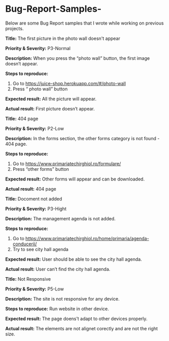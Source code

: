 # Bug-Report-Samples-
Below are some Bug Report samples that I wrote while working on previous projects.

**Title:**
The first picture in the photo wall doesn't appear

**Priority & Severity:**
P3-Normal

**Description:**
When you press the “photo wall” button, the first image doesn’t appear.

**Steps to reproduce:**
1. Go to https://juice-shop.herokuapp.com/#/photo-wall
2. Press “ photo wall” button

**Expected result:** 
All the picture will appear.

**Actual result:**
First picture doesn’t appear.


**Title:**
404 page

**Priority & Severity:**
P2-Low

**Description:**
In the forms section, the other forms category is not found - 404 page.

**Steps to reproduce:**
1. Go to https://www.primariatechirghiol.ro/formulare/
2. Press “other forms” button

**Expected result:** 
Other forms will appear and can be downloaded.

**Actual result:**
404 page


**Title:**
Docoment not added

**Priority & Severity:**
P3-Hight

**Description:**
The management agenda is not added.

**Steps to reproduce:**
1. Go to https://www.primariatechirghiol.ro/home/primaria/agenda-conducerii/
2. Try to see city hall agenda

**Expected result:** 
User should be able to see the city hall agenda.

**Actual result:**
User can’t find the city hall agenda.


**Title:**
Not Responsive

**Priority & Severity:**
P5-Low

**Description:**
The site is not responsive for any device.

**Steps to reproduce:**
Run website in other device.

**Expected result:** 
The page doens’t adapt to other devices properly.

**Actual result:**
The elements are not alignet corectly and are not the right size.

